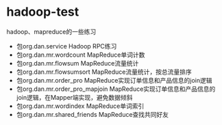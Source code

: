 # hadoop-test
hadoop、mapreduce的一些练习

- 包org.dan.service	Hadoop RPC练习
- 包org.dan.mr.wordcount	MapReduce单词计数
- 包org.dan.mr.flowsum	MapReduce流量统计
- 包org.dan.mr.flowsumsort	MapReduce流量统计，按总流量排序
- 包org.dan.mr.order_pro	MapReduce实现订单信息和产品信息的join逻辑
- 包org.dan.mr.order_pro_mapjoin	MapReduce实现订单信息和产品信息的join逻辑，在Mapper端实现，避免数据倾斜
- 包org.dan.mr.wordindex	MapReduce单词索引
- 包org.dan.mr.shared_friends	MapReduce查找共同好友
